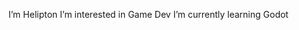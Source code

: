  I’m Helipton
 I’m interested in Game Dev 
 I’m currently learning Godot
<!---
Helipton/Helipton is a ✨ special ✨ repository because its `README.md` (this file) appears on your GitHub profile.
You can click the Preview link to take a look at your changes.
--->
